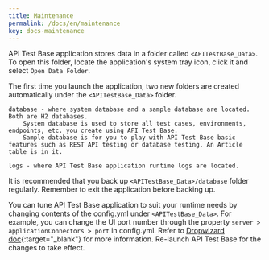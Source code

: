 ```yaml
---
title: Maintenance
permalink: /docs/en/maintenance
key: docs-maintenance
---
```

API Test Base application stores data in a folder called `<APITestBase_Data>`. To open this folder, locate the application's system tray icon, click it and select `Open Data Folder`.

The first time you launch the application, two new folders are created automatically under the `<APITestBase_Data>` folder.

    database - where system database and a sample database are located. Both are H2 databases. 
        System database is used to store all test cases, environments, endpoints, etc. you create using API Test Base.
        Sample database is for you to play with API Test Base basic features such as REST API testing or database testing. An Article table is in it.
    
    logs - where API Test Base application runtime logs are located.

It is recommended that you back up `<APITestBase_Data>/database` folder regularly. Remember to exit the application before backing up.

You can tune API Test Base application to suit your runtime needs by changing contents of the config.yml under `<APITestBase_Data>`. For example, you can change the UI port number through the property `server > applicationConnectors > port` in config.yml. Refer to [Dropwizard doc](https://www.dropwizard.io/en/stable/manual/configuration.html){:target="_blank"} for more information. Re-launch API Test Base for the changes to take effect.
